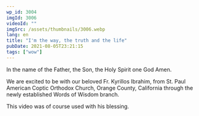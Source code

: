```yaml
---
wp_id: 3004
imgId: 3006
videoId: ""
imgSrc: /assets/thumbnails/3006.webp
lang: en
title: "I'm the way, the truth and the life"
pubDate: 2021-08-05T23:21:15
tags: ["wow"]
---
```


<p>In the name of the Father, the Son, the Holy Spirit one God Amen.</p>
<p>We are excited to be with our beloved Fr. Kyrillos Ibrahim, from St. Paul American Coptic Orthodox Church, Orange County, California through the newly established Words of Wisdom branch.</p>
<p>This video was of course used with his blessing.</p>
<p>&nbsp;</p>
